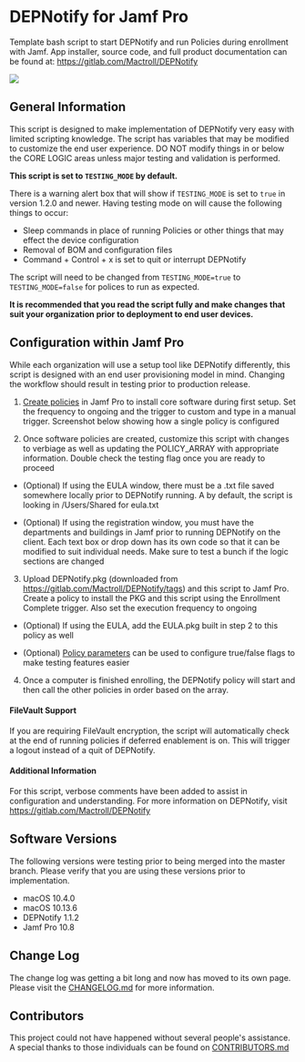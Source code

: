 # DEPNotify for Jamf Pro
Template bash script to start DEPNotify and run Policies during enrollment with Jamf. App installer, source code, and full product documentation can be found at: https://gitlab.com/Mactroll/DEPNotify

![](https://github.com/jamfprofessionalservices/DEP-Notify/blob/master/example-img/fullscreen_setup.png)

## General Information

This script is designed to make implementation of DEPNotify very easy with limited scripting knowledge. The script has variables that may be modified to customize the end user experience. DO NOT modify things in or below the CORE LOGIC areas unless major testing and validation is performed.

**This script is set to `TESTING_MODE` by default.**

There is a warning alert box that will show if `TESTING_MODE` is set to `true` in version 1.2.0 and newer. Having testing mode on will cause the following things to occur:

* Sleep commands in place of running Policies or other things that may effect the device configuration
* Removal of BOM and configuration files
* Command + Control + x is set to quit or interrupt DEPNotify

The script will need to be changed from `TESTING_MODE=true` to `TESTING_MODE=false` for polices to run as expected.

**It is recommended that you read the script fully and make changes that suit your organization prior to deployment to end user devices.**

## Configuration within Jamf Pro

While each organization will use a setup tool like DEPNotify differently, this script is designed with an end user provisioning model in mind. Changing the workflow should result in testing prior to production release.

1. [Create policies](https://github.com/jamfprofessionalservices/DEP-Notify/blob/master/example-img/jamfpro_policy_configuration.png) in Jamf Pro to install core software during first setup. Set the frequency to ongoing and the trigger to custom and type in a manual trigger. Screenshot below showing how a single policy is configured

2. Once software policies are created, customize this script with changes to verbiage as well as updating the POLICY_ARRAY with appropriate information. Double check the testing flag once you are ready to proceed

  * (Optional) If using the EULA window, there must be a .txt file saved somewhere locally prior to DEPNotify running. A by default, the script is looking in /Users/Shared for eula.txt

  * (Optional) If using the registration window, you must have the departments and buildings in Jamf prior to running DEPNotify on the client. Each text box or drop down has its own code so that it can be modified to suit individual needs. Make sure to test a bunch if the logic sections are changed

3. Upload DEPNotify.pkg (downloaded from https://gitlab.com/Mactroll/DEPNotify/tags) and this script to Jamf Pro. Create a policy to install the PKG and this script using the Enrollment Complete trigger. Also set the execution frequency to ongoing

  * (Optional) If using the EULA, add the EULA.pkg built in step 2 to this policy as well

  * (Optional) [Policy parameters](https://github.com/jamfprofessionalservices/DEP-Notify/blob/master/example-img/jamfpro_policy_parameter_values.png) can be used to configure true/false flags to make testing features easier

4. Once a computer is finished enrolling, the DEPNotify policy will start and then call the other policies in order based on the array.

#### FileVault Support

If you are requiring FileVault encryption, the script will automatically check at the end of running policies if deferred enablement is on. This will trigger a logout instead of a quit of DEPNotify.

#### Additional Information

For this script, verbose comments have been added to assist in configuration and understanding. For more information on DEPNotify, visit https://gitlab.com/Mactroll/DEPNotify

## Software Versions

The following versions were testing prior to being merged into the master branch. Please verify that you are using these versions prior to implementation.

* macOS 10.4.0
* macOS 10.13.6
* DEPNotify 1.1.2
* Jamf Pro 10.8

## Change Log

The change log was getting a bit long and now has moved to its own page. Please visit the [CHANGELOG.md](CHANGELOG.md) for more information.

## Contributors

This project could not have happened without several people's assistance. A special thanks to those individuals can be found on [CONTRIBUTORS.md](CONTRIBUTORS.md)
